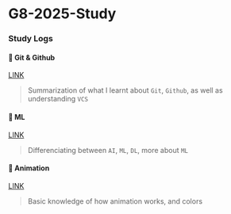 # G8-2025-Study

### Study Logs

#### 📒 Git & Github

[LINK](https://github.com/eulxo231/G8-2025-Study/tree/main/about-git)

> Summarization of what I learnt about `Git`, `Github`, as well as understanding `VCS`

#### 📒 ML

[LINK](https://github.com/eulxo231/G8-2025-Study/tree/main/ml)

> Differenciating between `AI`, `ML`, `DL`, more about `ML`

#### 📒 Animation

[LINK](https://github.com/eulxo231/G8-2025-Study/tree/main/Animation)

> Basic knowledge of how animation works, and colors